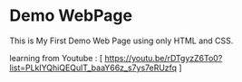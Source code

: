 # Demo WebPage


This is My First Demo Web Page using only HTML and CSS.

learning from  Youtube : [ https://youtu.be/rDTgyzZ6To0?list=PLkIYQhiQEQulT_baaY66z_s7ys7eRUzfq ]
